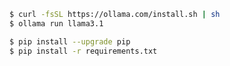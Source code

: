 
```bash
$ curl -fsSL https://ollama.com/install.sh | sh
$ ollama run llama3.1
```

```bash
$ pip install --upgrade pip
$ pip install -r requirements.txt
```

